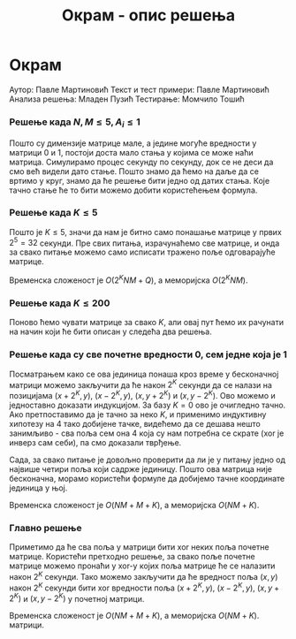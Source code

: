 ﻿---
title: Окрам - опис решења
---

# Окрам

Аутор: Павле Мартиновић
Текст и тест примери: Павле Мартиновић
Анализа решења: Младен Пузић
Тестирање: Момчило Тошић

### Решење када $N, M \leq 5, A_i \leq 1$
Пошто су димензије матрице мале, а једине могуће вредности у матрици $0$ и $1$, постоји доста мало стања у којима се може наћи матрица. Симулирамо процес секунду по секунду, док се не деси да смо већ видели дато стање. Пошто знамо да ћемо на даље да се вртимо у круг, знамо да ће решење бити једно од датих стања. Које тачно стање ће то бити можемо добити користећењем формула.

### Решење када $K \leq 5$
Пошто је $K \leq 5$, значи да нам је битно само понашање матрице у првих $2^5 = 32$ секунди. Пре свих питања, израчунаћемо све матрице, и онда за свако питање можемо само исписати тражено поље одговарајуће матрице.

Временска сложеност је $O(2^KNM + Q)$, а меморијска $О(2^KNM)$. 

### Решење када $K \leq 200$ 
Поново ћемо чувати матрице за свако $K$, али овај пут ћемо их рачунати на начин који ће бити описан у следећа два решења. 

### Решење када су све почетне вредности $0$, сем једне која је $1$
Посматрањем како се ова јединица понаша кроз време у бесконачној матрици можемо закључити да ће након $2^K$ секунди да се налази на позицијама $(x+2^K, y)$, $(x-2^K, y)$, $(x, y+2^K)$ и $(x, y-2^K)$. Ово можемо и једноставно доказати индукцијом. За базу $K = 0$ ово је очигледно тачно. Ако претпоставимо да је тачно за неко $K$, и применимо индуктивну хипотезу на $4$ тако добијене тачке, видећемо да се дешава нешто занимљиво - сва поља сем она $4$ која су нам потребна се скрате (xor је инверз сам себи), па смо доказали тврђење. 

Сада, за свако питање је довољно проверити да ли је у питању једно од највише четири поља који садрже јединицу. Пошто ова матрица није бесконачна, морамо користећи формуле да добијемо тачне координате јединица у њој. 

Временска сложеност је $O(NM+M+K)$, а меморијска $O(NM+K)$. 

### Главно решење
Приметимо да ће сва поља у матрици бити xor неких поља почетне матрице. Користећи претходно решење, за свако поље почетне матрице можемо пронаћи у xor-у којих поља матрице ће се налазити након $2^K$ секунди. Тако можемо закључити да ће вредност поља $(x, y)$ након $2^K$ секунди бити xor вредности поља $(x+2^K, y)$, $(x-2^K, y)$, $(x, y+2^K)$ и $(x, y-2^K)$ у почетној матрици. 

Временска сложеност је $O(NM+M+K)$, а меморијска $O(NM+K)$. матрици. 

